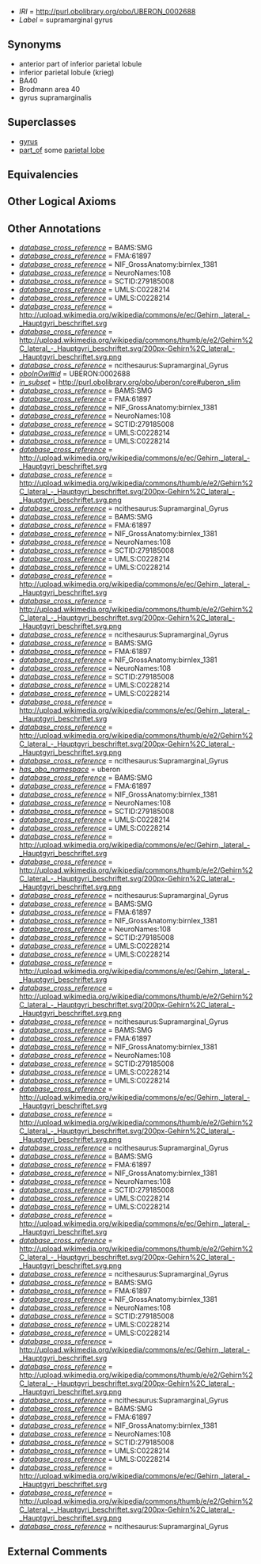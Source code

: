  * *IRI* = http://purl.obolibrary.org/obo/UBERON_0002688
 * *Label* = supramarginal gyrus

## Synonyms

 * anterior part of inferior parietal lobule
 * inferior parietal lobule (krieg)
 * BA40
 * Brodmann area 40
 * gyrus supramarginalis

## Superclasses

 * [gyrus](../../UBERON/00/UBERON_0000200.md)
 * [part_of](../../BFO/50/BFO_0000050.md) some [parietal lobe](../../UBERON/72/UBERON_0001872.md)

## Equivalencies


## Other Logical Axioms


## Other Annotations

 * *[database_cross_reference](../../ef/oboInOwl#hasDbXref.md)* = BAMS:SMG
 * *[database_cross_reference](../../ef/oboInOwl#hasDbXref.md)* = FMA:61897
 * *[database_cross_reference](../../ef/oboInOwl#hasDbXref.md)* = NIF_GrossAnatomy:birnlex_1381
 * *[database_cross_reference](../../ef/oboInOwl#hasDbXref.md)* = NeuroNames:108
 * *[database_cross_reference](../../ef/oboInOwl#hasDbXref.md)* = SCTID:279185008
 * *[database_cross_reference](../../ef/oboInOwl#hasDbXref.md)* = UMLS:C0228214
 * *[database_cross_reference](../../ef/oboInOwl#hasDbXref.md)* = UMLS:C0228214
 * *[database_cross_reference](../../ef/oboInOwl#hasDbXref.md)* = http://upload.wikimedia.org/wikipedia/commons/e/ec/Gehirn,_lateral_-_Hauptgyri_beschriftet.svg
 * *[database_cross_reference](../../ef/oboInOwl#hasDbXref.md)* = http://upload.wikimedia.org/wikipedia/commons/thumb/e/e2/Gehirn%2C_lateral_-_Hauptgyri_beschriftet.svg/200px-Gehirn%2C_lateral_-_Hauptgyri_beschriftet.svg.png
 * *[database_cross_reference](../../ef/oboInOwl#hasDbXref.md)* = ncithesaurus:Supramarginal_Gyrus
 * *[oboInOwl#id](../../id/oboInOwl#id.md)* = UBERON:0002688
 * *[in_subset](../../et/oboInOwl#inSubset.md)* = http://purl.obolibrary.org/obo/uberon/core#uberon_slim
 * *[database_cross_reference](../../ef/oboInOwl#hasDbXref.md)* = BAMS:SMG
 * *[database_cross_reference](../../ef/oboInOwl#hasDbXref.md)* = FMA:61897
 * *[database_cross_reference](../../ef/oboInOwl#hasDbXref.md)* = NIF_GrossAnatomy:birnlex_1381
 * *[database_cross_reference](../../ef/oboInOwl#hasDbXref.md)* = NeuroNames:108
 * *[database_cross_reference](../../ef/oboInOwl#hasDbXref.md)* = SCTID:279185008
 * *[database_cross_reference](../../ef/oboInOwl#hasDbXref.md)* = UMLS:C0228214
 * *[database_cross_reference](../../ef/oboInOwl#hasDbXref.md)* = UMLS:C0228214
 * *[database_cross_reference](../../ef/oboInOwl#hasDbXref.md)* = http://upload.wikimedia.org/wikipedia/commons/e/ec/Gehirn,_lateral_-_Hauptgyri_beschriftet.svg
 * *[database_cross_reference](../../ef/oboInOwl#hasDbXref.md)* = http://upload.wikimedia.org/wikipedia/commons/thumb/e/e2/Gehirn%2C_lateral_-_Hauptgyri_beschriftet.svg/200px-Gehirn%2C_lateral_-_Hauptgyri_beschriftet.svg.png
 * *[database_cross_reference](../../ef/oboInOwl#hasDbXref.md)* = ncithesaurus:Supramarginal_Gyrus
 * *[database_cross_reference](../../ef/oboInOwl#hasDbXref.md)* = BAMS:SMG
 * *[database_cross_reference](../../ef/oboInOwl#hasDbXref.md)* = FMA:61897
 * *[database_cross_reference](../../ef/oboInOwl#hasDbXref.md)* = NIF_GrossAnatomy:birnlex_1381
 * *[database_cross_reference](../../ef/oboInOwl#hasDbXref.md)* = NeuroNames:108
 * *[database_cross_reference](../../ef/oboInOwl#hasDbXref.md)* = SCTID:279185008
 * *[database_cross_reference](../../ef/oboInOwl#hasDbXref.md)* = UMLS:C0228214
 * *[database_cross_reference](../../ef/oboInOwl#hasDbXref.md)* = UMLS:C0228214
 * *[database_cross_reference](../../ef/oboInOwl#hasDbXref.md)* = http://upload.wikimedia.org/wikipedia/commons/e/ec/Gehirn,_lateral_-_Hauptgyri_beschriftet.svg
 * *[database_cross_reference](../../ef/oboInOwl#hasDbXref.md)* = http://upload.wikimedia.org/wikipedia/commons/thumb/e/e2/Gehirn%2C_lateral_-_Hauptgyri_beschriftet.svg/200px-Gehirn%2C_lateral_-_Hauptgyri_beschriftet.svg.png
 * *[database_cross_reference](../../ef/oboInOwl#hasDbXref.md)* = ncithesaurus:Supramarginal_Gyrus
 * *[database_cross_reference](../../ef/oboInOwl#hasDbXref.md)* = BAMS:SMG
 * *[database_cross_reference](../../ef/oboInOwl#hasDbXref.md)* = FMA:61897
 * *[database_cross_reference](../../ef/oboInOwl#hasDbXref.md)* = NIF_GrossAnatomy:birnlex_1381
 * *[database_cross_reference](../../ef/oboInOwl#hasDbXref.md)* = NeuroNames:108
 * *[database_cross_reference](../../ef/oboInOwl#hasDbXref.md)* = SCTID:279185008
 * *[database_cross_reference](../../ef/oboInOwl#hasDbXref.md)* = UMLS:C0228214
 * *[database_cross_reference](../../ef/oboInOwl#hasDbXref.md)* = UMLS:C0228214
 * *[database_cross_reference](../../ef/oboInOwl#hasDbXref.md)* = http://upload.wikimedia.org/wikipedia/commons/e/ec/Gehirn,_lateral_-_Hauptgyri_beschriftet.svg
 * *[database_cross_reference](../../ef/oboInOwl#hasDbXref.md)* = http://upload.wikimedia.org/wikipedia/commons/thumb/e/e2/Gehirn%2C_lateral_-_Hauptgyri_beschriftet.svg/200px-Gehirn%2C_lateral_-_Hauptgyri_beschriftet.svg.png
 * *[database_cross_reference](../../ef/oboInOwl#hasDbXref.md)* = ncithesaurus:Supramarginal_Gyrus
 * *[has_obo_namespace](../../ce/oboInOwl#hasOBONamespace.md)* = uberon
 * *[database_cross_reference](../../ef/oboInOwl#hasDbXref.md)* = BAMS:SMG
 * *[database_cross_reference](../../ef/oboInOwl#hasDbXref.md)* = FMA:61897
 * *[database_cross_reference](../../ef/oboInOwl#hasDbXref.md)* = NIF_GrossAnatomy:birnlex_1381
 * *[database_cross_reference](../../ef/oboInOwl#hasDbXref.md)* = NeuroNames:108
 * *[database_cross_reference](../../ef/oboInOwl#hasDbXref.md)* = SCTID:279185008
 * *[database_cross_reference](../../ef/oboInOwl#hasDbXref.md)* = UMLS:C0228214
 * *[database_cross_reference](../../ef/oboInOwl#hasDbXref.md)* = UMLS:C0228214
 * *[database_cross_reference](../../ef/oboInOwl#hasDbXref.md)* = http://upload.wikimedia.org/wikipedia/commons/e/ec/Gehirn,_lateral_-_Hauptgyri_beschriftet.svg
 * *[database_cross_reference](../../ef/oboInOwl#hasDbXref.md)* = http://upload.wikimedia.org/wikipedia/commons/thumb/e/e2/Gehirn%2C_lateral_-_Hauptgyri_beschriftet.svg/200px-Gehirn%2C_lateral_-_Hauptgyri_beschriftet.svg.png
 * *[database_cross_reference](../../ef/oboInOwl#hasDbXref.md)* = ncithesaurus:Supramarginal_Gyrus
 * *[database_cross_reference](../../ef/oboInOwl#hasDbXref.md)* = BAMS:SMG
 * *[database_cross_reference](../../ef/oboInOwl#hasDbXref.md)* = FMA:61897
 * *[database_cross_reference](../../ef/oboInOwl#hasDbXref.md)* = NIF_GrossAnatomy:birnlex_1381
 * *[database_cross_reference](../../ef/oboInOwl#hasDbXref.md)* = NeuroNames:108
 * *[database_cross_reference](../../ef/oboInOwl#hasDbXref.md)* = SCTID:279185008
 * *[database_cross_reference](../../ef/oboInOwl#hasDbXref.md)* = UMLS:C0228214
 * *[database_cross_reference](../../ef/oboInOwl#hasDbXref.md)* = UMLS:C0228214
 * *[database_cross_reference](../../ef/oboInOwl#hasDbXref.md)* = http://upload.wikimedia.org/wikipedia/commons/e/ec/Gehirn,_lateral_-_Hauptgyri_beschriftet.svg
 * *[database_cross_reference](../../ef/oboInOwl#hasDbXref.md)* = http://upload.wikimedia.org/wikipedia/commons/thumb/e/e2/Gehirn%2C_lateral_-_Hauptgyri_beschriftet.svg/200px-Gehirn%2C_lateral_-_Hauptgyri_beschriftet.svg.png
 * *[database_cross_reference](../../ef/oboInOwl#hasDbXref.md)* = ncithesaurus:Supramarginal_Gyrus
 * *[database_cross_reference](../../ef/oboInOwl#hasDbXref.md)* = BAMS:SMG
 * *[database_cross_reference](../../ef/oboInOwl#hasDbXref.md)* = FMA:61897
 * *[database_cross_reference](../../ef/oboInOwl#hasDbXref.md)* = NIF_GrossAnatomy:birnlex_1381
 * *[database_cross_reference](../../ef/oboInOwl#hasDbXref.md)* = NeuroNames:108
 * *[database_cross_reference](../../ef/oboInOwl#hasDbXref.md)* = SCTID:279185008
 * *[database_cross_reference](../../ef/oboInOwl#hasDbXref.md)* = UMLS:C0228214
 * *[database_cross_reference](../../ef/oboInOwl#hasDbXref.md)* = UMLS:C0228214
 * *[database_cross_reference](../../ef/oboInOwl#hasDbXref.md)* = http://upload.wikimedia.org/wikipedia/commons/e/ec/Gehirn,_lateral_-_Hauptgyri_beschriftet.svg
 * *[database_cross_reference](../../ef/oboInOwl#hasDbXref.md)* = http://upload.wikimedia.org/wikipedia/commons/thumb/e/e2/Gehirn%2C_lateral_-_Hauptgyri_beschriftet.svg/200px-Gehirn%2C_lateral_-_Hauptgyri_beschriftet.svg.png
 * *[database_cross_reference](../../ef/oboInOwl#hasDbXref.md)* = ncithesaurus:Supramarginal_Gyrus
 * *[database_cross_reference](../../ef/oboInOwl#hasDbXref.md)* = BAMS:SMG
 * *[database_cross_reference](../../ef/oboInOwl#hasDbXref.md)* = FMA:61897
 * *[database_cross_reference](../../ef/oboInOwl#hasDbXref.md)* = NIF_GrossAnatomy:birnlex_1381
 * *[database_cross_reference](../../ef/oboInOwl#hasDbXref.md)* = NeuroNames:108
 * *[database_cross_reference](../../ef/oboInOwl#hasDbXref.md)* = SCTID:279185008
 * *[database_cross_reference](../../ef/oboInOwl#hasDbXref.md)* = UMLS:C0228214
 * *[database_cross_reference](../../ef/oboInOwl#hasDbXref.md)* = UMLS:C0228214
 * *[database_cross_reference](../../ef/oboInOwl#hasDbXref.md)* = http://upload.wikimedia.org/wikipedia/commons/e/ec/Gehirn,_lateral_-_Hauptgyri_beschriftet.svg
 * *[database_cross_reference](../../ef/oboInOwl#hasDbXref.md)* = http://upload.wikimedia.org/wikipedia/commons/thumb/e/e2/Gehirn%2C_lateral_-_Hauptgyri_beschriftet.svg/200px-Gehirn%2C_lateral_-_Hauptgyri_beschriftet.svg.png
 * *[database_cross_reference](../../ef/oboInOwl#hasDbXref.md)* = ncithesaurus:Supramarginal_Gyrus
 * *[database_cross_reference](../../ef/oboInOwl#hasDbXref.md)* = BAMS:SMG
 * *[database_cross_reference](../../ef/oboInOwl#hasDbXref.md)* = FMA:61897
 * *[database_cross_reference](../../ef/oboInOwl#hasDbXref.md)* = NIF_GrossAnatomy:birnlex_1381
 * *[database_cross_reference](../../ef/oboInOwl#hasDbXref.md)* = NeuroNames:108
 * *[database_cross_reference](../../ef/oboInOwl#hasDbXref.md)* = SCTID:279185008
 * *[database_cross_reference](../../ef/oboInOwl#hasDbXref.md)* = UMLS:C0228214
 * *[database_cross_reference](../../ef/oboInOwl#hasDbXref.md)* = UMLS:C0228214
 * *[database_cross_reference](../../ef/oboInOwl#hasDbXref.md)* = http://upload.wikimedia.org/wikipedia/commons/e/ec/Gehirn,_lateral_-_Hauptgyri_beschriftet.svg
 * *[database_cross_reference](../../ef/oboInOwl#hasDbXref.md)* = http://upload.wikimedia.org/wikipedia/commons/thumb/e/e2/Gehirn%2C_lateral_-_Hauptgyri_beschriftet.svg/200px-Gehirn%2C_lateral_-_Hauptgyri_beschriftet.svg.png
 * *[database_cross_reference](../../ef/oboInOwl#hasDbXref.md)* = ncithesaurus:Supramarginal_Gyrus
 * *[database_cross_reference](../../ef/oboInOwl#hasDbXref.md)* = BAMS:SMG
 * *[database_cross_reference](../../ef/oboInOwl#hasDbXref.md)* = FMA:61897
 * *[database_cross_reference](../../ef/oboInOwl#hasDbXref.md)* = NIF_GrossAnatomy:birnlex_1381
 * *[database_cross_reference](../../ef/oboInOwl#hasDbXref.md)* = NeuroNames:108
 * *[database_cross_reference](../../ef/oboInOwl#hasDbXref.md)* = SCTID:279185008
 * *[database_cross_reference](../../ef/oboInOwl#hasDbXref.md)* = UMLS:C0228214
 * *[database_cross_reference](../../ef/oboInOwl#hasDbXref.md)* = UMLS:C0228214
 * *[database_cross_reference](../../ef/oboInOwl#hasDbXref.md)* = http://upload.wikimedia.org/wikipedia/commons/e/ec/Gehirn,_lateral_-_Hauptgyri_beschriftet.svg
 * *[database_cross_reference](../../ef/oboInOwl#hasDbXref.md)* = http://upload.wikimedia.org/wikipedia/commons/thumb/e/e2/Gehirn%2C_lateral_-_Hauptgyri_beschriftet.svg/200px-Gehirn%2C_lateral_-_Hauptgyri_beschriftet.svg.png
 * *[database_cross_reference](../../ef/oboInOwl#hasDbXref.md)* = ncithesaurus:Supramarginal_Gyrus

## External Comments

